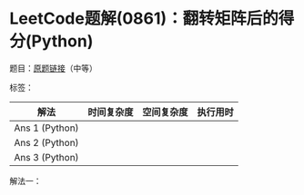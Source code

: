 # LeetCode题解(0861)：翻转矩阵后的得分(Python)

题目：[原题链接](https://leetcode-cn.com/problems/score-after-flipping-matrix/)（中等）

标签：

| 解法           | 时间复杂度 | 空间复杂度 | 执行用时 |
| -------------- | ---------- | ---------- | -------- |
| Ans 1 (Python) |            |            |          |
| Ans 2 (Python) |            |            |          |
| Ans 3 (Python) |            |            |          |

解法一：

